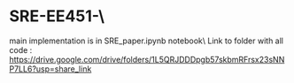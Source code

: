 # SRE-EE451-\\
main implementation is in SRE_paper.ipynb notebook\\
Link to folder with all code : https://drive.google.com/drive/folders/1L5QRJDDDpgb57skbmRFrsx23sNNP7LL6?usp=share_link
